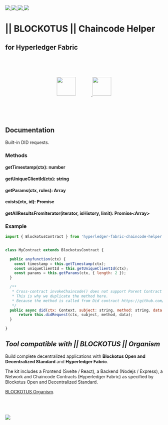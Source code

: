 <a href="https://twitter.com/BLOCKOTUS">
    <img
         src="https://img.shields.io/twitter/follow/BLOCKOTUS?style=for-the-badge&logo=twitter"
     />
</a>
<a href="https://github.com/danielfebrero">
    <img
         src="https://img.shields.io/github/followers/danielfebrero?label=danielfebrero&style=for-the-badge&logo=github"
     />
</a>
<a href="https://github.com/BLOCKOTUS/admins">
    <img
         src="https://img.shields.io/github/stars/BLOCKOTUS/hyperledger-fabric-chaincode-helper?logo=github&style=for-the-badge"
     />
</a>
<a href="https://github.com/BLOCKOTUS/admins">
    <img
         src="https://img.shields.io/github/license/BLOCKOTUS/hyperledger-fabric-chaincode-helper?style=for-the-badge"
     />
</a>

<br />

# || BLOCKOTUS || Chaincode Helper
## for Hyperledger Fabric

<br />
<br />
<br />

<p align="center">
<a href="https://developer.mozilla.org/en-US/docs/Web/JavaScript">
  <img 
      style="margin-right: 50px" 
      height="60px" 
      src="https://upload.wikimedia.org/wikipedia/commons/thumb/6/6a/JavaScript-logo.png/240px-JavaScript-logo.png" 
  />
</a>
<a href="https://www.hyperledger.org/use/fabric">
  <img 
      style="margin-right: 0px" 
      height="60px" 
      src="https://www.hyperledger.org/wp-content/uploads/2018/03/Hyperledger_Fabric_Logo_Color-1-300x84.png" 
  />
</a>
</p>
<br />
<br />
<br />


## Documentation

Built-in DID requests.

### Methods

#### getTimestamp(ctx): number
#### getUniqueClientId(ctx): string
#### getParams(ctx, rules): Array<string>
#### exists(ctx, id): Promise<boolean>
#### getAllResultsFromIterator(iterator, isHistory, limit): Promise<Array<QueryResult>>


### Example

```javascript
import { BlockotusContract } from 'hyperledger-fabric-chaincode-helper';


class MyContract extends BlockotusContract {

  public anyfunction(ctx) {
    const timestamp = this.getTimestamp(ctx);
    const uniqueClientId = this.getUniqueClientId(ctx);
    const params = this.getParams(ctx, { length: 2 });
  }

  /**
   * Cross-contract invokeChaincode() does not support Parent Contract method as far as I know.
   * This is why we duplicate the method here.
   * Because the method is called from Did contract https://github.com/BLOCKOTUS/did
   */
  public async did(ctx: Context, subject: string, method: string, data: string): Promise<string> {
      return this.didRequest(ctx, subject, method, data);
  }

}
```

## _Tool compatible with || BLOCKOTUS || Organism_

Build complete decentralized applications with __Blockotus Open and Decentralized Standard__ and __Hyperledger Fabric__. 

The kit includes a Frontend (Svelte / React), a Backend (Nodejs / Express), a Network and Chaincode Contracts (Hyperledger Fabric) as specified by Blockotus Open and Decentralized Standard.

[BLOCKOTUS Organism](https://github.com/BLOCKOTUS/organism).

<br />
<br />
<br />

<a href="https://github.com/hyperledger/fabric-sdk-node/tree/master/fabric-network">
  <img src="https://img.shields.io/badge/fabric--network-%402.3.0-green?style=for-the-badge" />
</a>

<br />
<br />
